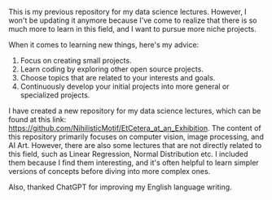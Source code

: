 This is my previous repository for my data science lectures. However, I won't be updating it anymore because I've come to realize that there is so much more to learn in this field, and I want to pursue more niche projects.

When it comes to learning new things, here's my advice:
1. Focus on creating small projects.
2. Learn coding by exploring other open source projects.
3. Choose topics that are related to your interests and goals.
4. Continuously develop your initial projects into more general or specialized projects.

I have created a new repository for my data science lectures, which can be found at this link: https://github.com/NihilisticMotif/EtCetera_at_an_Exhibition. 
The content of this repository primarily focuses on computer vision, image processing, and AI Art. 
However, there are also some lectures that are not directly related to this field, such as Linear Regression, Normal Distribution etc. 
I included them because I find them interesting, and it's often helpful to learn simpler versions of concepts before diving into more complex ones.

Also, thanked ChatGPT for improving my English language writing.
